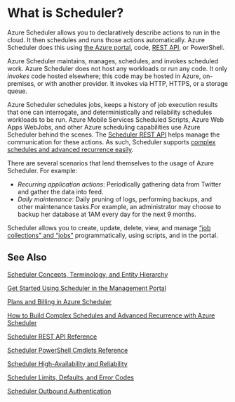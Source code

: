 <properties
 pageTitle="What is Scheduler?"
 description=""
 services="scheduler"
 documentationCenter=".NET"
 authors="krisragh"
 manager="dwrede"
 editor=""/>
<tags
 ms.service="scheduler"
 ms.workload="infrastructure-services"
 ms.tgt_pltfrm="na"
 ms.devlang="dotnet"
 ms.topic="get-started-article" 
 ms.date="05/12/2015"
 ms.author="krisragh"/>

# What is Scheduler?

Azure Scheduler allows you to declaratively describe actions to run in the cloud. It then schedules and runs those actions automatically. Azure Scheduler does this using [the Azure portal](scheduler-get-started-portal.md), code, [REST API](https://msdn.microsoft.com/library/dn528946), or PowerShell.

Azure Scheduler maintains, manages, schedules, and invokes scheduled work. Azure Scheduler does not host any workloads or run any code. It only _invokes_ code hosted elsewhere; this code may be hosted in Azure, on-premises, or with another provider. It invokes via HTTP, HTTPS, or a storage queue.

Azure Scheduler schedules jobs, keeps a history of job execution results that one can interrogate, and deterministically and reliability schedules workloads to be run. Azure Mobile Services Scheduled Scripts, Azure Web Apps WebJobs, and other Azure scheduling capabilities use Azure Scheduler behind the scenes. The [Scheduler REST API](https://msdn.microsoft.com/library/dn528946) helps manage the communication for these actions. As such, Scheduler supports [complex schedules and advanced recurrence easily](scheduler-advanced-complexity.md).

There are several scenarios that lend themselves to the usage of Azure Scheduler. For example:

+ _Recurring application actions_: Periodically gathering data from Twitter and gather the data into  feed.
+ _Daily maintenance_: Daily pruning of logs, performing backups, and other maintenance tasks.For example, an administrator may choose to backup her database at 1AM every day for the next 9 months.

Scheduler allows you to create, update, delete, view, and manage [“job collections” and “jobs”](scheduler-concepts-terms.md) programmatically, using scripts, and in the portal.

## See Also

 [Scheduler Concepts, Terminology, and Entity Hierarchy](scheduler-concepts-terms.md)

 [Get Started Using Scheduler in the Management Portal](scheduler-get-started-portal.md)

 [Plans and Billing in Azure Scheduler](scheduler-plans-billing.md)

 [How to Build Complex Schedules and Advanced Recurrence with Azure Scheduler](scheduler-advanced-complexity.md)

 [Scheduler REST API Reference](https://msdn.microsoft.com/library/dn528946)

 [Scheduler PowerShell Cmdlets Reference](scheduler-powershell-reference.md)

 [Scheduler High-Availability and Reliability](scheduler-high-availability-reliability.md)

 [Scheduler Limits, Defaults, and Error Codes](scheduler-limits-defaults-errors.md)

 [Scheduler Outbound Authentication](scheduler-outbound-authentication.md)
